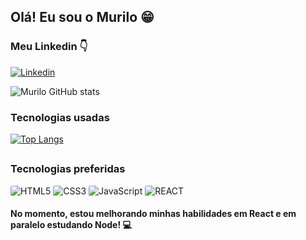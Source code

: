 ## Olá! Eu sou o Murilo 😁

### Meu Linkedin 👇
[![Linkedin](https://img.shields.io/badge/LinkedIn-0077B5?style=for-the-badge&logo=linkedin&logoColor=white)](link=lindkedin)


![Murilo GitHub stats](https://github-readme-stats.vercel.app/api?username=Murilo-Nep0muceno&show_icons=true&theme=dracula)

### Tecnologias usadas
[![Top Langs](https://github-readme-stats.vercel.app/api/top-langs/?username=Murilo-Nep0muceno&layout=compact)](https://github.com/Murilo-Nep0muceno/github-readme-stats)

##

### Tecnologias preferidas
<div style="display: inline-block">
    <img src="https://img.shields.io/badge/HTML5-E34F26?style=for-the-badge&logo=html5&logoColor=white" alt="HTML5" style="border-radius: 3px" />
    <img src="https://img.shields.io/badge/CSS3-1572B6?style=for-the-badge&logo=css3&logoColor=white" alt="CSS3" style="border-radius: 3px" />
    <img src="https://img.shields.io/badge/JavaScript-F7DF1E?style=for-the-badge&logo=javascript&logoColor=black" alt="JavaScript" style="border-radius: 3px" />
    <img src="https://img.shields.io/badge/React-20232A?style=for-the-badge&logo=react&logoColor=61DAFB" alt="REACT" style="border-radius: 3px" />
</div>

<br>

#### No momento, estou melhorando minhas habilidades em React e em paralelo estudando Node! 💻
